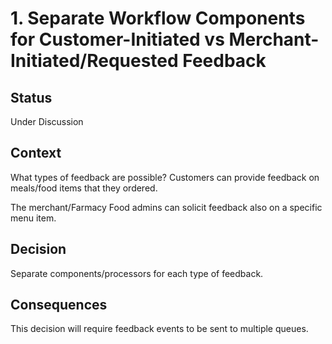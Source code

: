 # 1. Separate Workflow Components for Customer-Initiated vs Merchant-Initiated/Requested Feedback

## Status
Under Discussion

## Context
What types of feedback are possible? Customers can provide feedback on meals/food items that they ordered. 

The merchant/Farmacy Food admins can solicit feedback also on a specific menu item.

## Decision
Separate components/processors for each type of feedback.

## Consequences
This decision will require feedback events to be sent to multiple queues.
